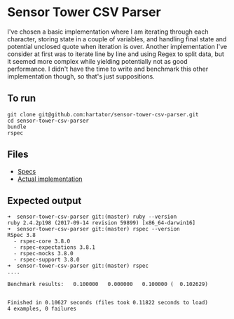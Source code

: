 # Sensor Tower CSV Parser

I've chosen a basic implementation where I am iterating through each character, storing state in a couple of variables, and handling final state and potential unclosed quote when iteration is over. Another implementation I've consider at first was to iterate line by line and using Regex to split data, but it seemed more complex while yielding potentially not as good performance. I didn't have the time to write and benchmark this other implementation though, so that's just suppositions.

## To run

    git clone git@github.com:hartator/sensor-tower-csv-parser.git
    cd sensor-tower-csv-parser
    bundle
    rspec
    
## Files

* [Specs](https://github.com/hartator/sensor-tower-csv-parser/blob/master/spec/csv_spec.rb)
* [Actual implementation](https://github.com/hartator/sensor-tower-csv-parser/blob/master/lib/csv.rb)

## Expected output

    ➜  sensor-tower-csv-parser git:(master) ruby --version
    ruby 2.4.2p198 (2017-09-14 revision 59899) [x86_64-darwin16]
    ➜  sensor-tower-csv-parser git:(master) rspec --version
    RSpec 3.8
      - rspec-core 3.8.0
      - rspec-expectations 3.8.1
      - rspec-mocks 3.8.0
      - rspec-support 3.8.0
    ➜  sensor-tower-csv-parser git:(master) rspec
    ....

    Benchmark results:   0.100000   0.000000   0.100000 (  0.102629)


    Finished in 0.10627 seconds (files took 0.11822 seconds to load)
    4 examples, 0 failures
